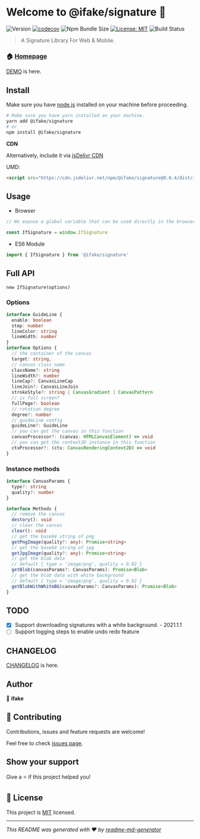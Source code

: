 # Welcome to @ifake/signature 👋
![Version](https://img.shields.io/npm/v/@ifake/signature)
[![codecov](https://codecov.io/gh/ifakejs/signature/branch/master/graph/badge.svg?token=7nMsRorhf3)](https://codecov.io/gh/ifakejs/signature)
![Npm Bundle Size](https://img.shields.io/bundlephobia/min/@ifake/signature)
[![License: MIT](https://img.shields.io/badge/License-MIT-yellow.svg)](https://github.com/ifakejs/signature/blob/master/LICENSE)
![Build Status](https://travis-ci.org/ifakejs/signature.svg?branch=master)

> A Signature Library For Web & Mobile.

### 🏠 [Homepage](https://github.com/ifakejs/signature)

[DEMO](https://ifakejs.github.io/signature/) is here.

## Install
Make sure you have [node.js](https://nodejs.org/en/) installed on your machine before proceeding.
```sh
# Make sure you have yarn installed on your machine.
yarn add @ifake/signature
# or
npm install @ifake/signature
```

**CDN**

Alternatively, include it via [jsDelivr CDN](https://www.jsdelivr.com/package/npm/@ifake/signature)

UMD:

```html
<script src="https://cdn.jsdelivr.net/npm/@ifake/signature@0.0.4/dist/index.umd.min.js"></script>
```

## Usage

- Browser

```js
// We expose a global variable that can be used directly in the browser.

const IfSignature = window.IfSignature
```
- ES6 Module
```js
import { IfSignature } from '@ifake/signature'
```

## Full API
`new IfSignature(options)`

### Options
```ts
interface GuideLine {
  enable: boolean
  step: number
  lineColor: string
  lineWidth: number
}
interface Options {
  // the container of the canvas
  target: string,
  // canvas class name
  className?: string
  lineWidth?: number
  lineCap?: CanvasLineCap
  lineJoin?: CanvasLineJoin
  strokeStyle?: string | CanvasGradient | CanvasPattern
  // is full screen?
  fullPage?: boolean
  // rotation degree
  degree?: number
  // guideLine config
  guideLine?: GuideLine
  // you can get the canvas in this function
  canvasProcessor?: (canvas: HTMLCanvasElement) => void
  // you can get the context2D instance in this function
  ctxProcessor?: (ctx: CanvasRenderingContext2D) => void
}
```

### Instance methods

```ts
interface CanvasParams {
  type?: string 
  quality?: number
}

interface Methods {
  // remove the canvas
  destory(): void
  // clear the canvas
  clear(): void
  // get the base64 string of png
  getPngImage(quality?: any): Promise<string>
  // get the base64 string of jpg
  getJpgImage(quality?: any): Promise<string>
  // get the blob data
  // default { type = 'image/png', quality = 0.92 } 
  getBlob(canvasParams?: CanvasParams): Promise<Blob>
  // get the blob data with white background
  // default { type = 'image/png', quality = 0.92 } 
  getBlobWithWhiteBG(canvasParams?: CanvasParams): Promise<Blob>
}
```

## TODO
- [x] Support downloading signatures with a white background. - 2021.1.1
- [ ] Support logging steps to enable undo redo feature

## CHANGELOG
[CHANGELOG](https://github.com/ifakejs/signature/blob/master/CHANGELOG.md) is here.

## Author

👤 **ifake**

## 🤝 Contributing

Contributions, issues and feature requests are welcome!

Feel free to check [issues page](https://github.com/ifakejs/signature/issues). 

## Show your support

Give a ⭐️ if this project helped you!

## 📝 License

This project is [MIT](https://github.com/ifakejs/signature/blob/master/LICENSE) licensed.

***
_This README was generated with ❤️ by [readme-md-generator](https://github.com/kefranabg/readme-md-generator)_
